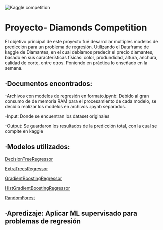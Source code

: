 ![Kaggle competition](https://user-images.githubusercontent.com/66042132/95086439-c88d8d80-0720-11eb-9cb9-539df528b5e8.png)

<h1>Proyecto- Diamonds Competition </h1>

El objetivo principal de este proyecto fué desarrollar multiples modelos de predicción para un problema de regresión. Utilizando el Dataframe de kaggle de Diamantes, en el cual debíamos predecir el precio diamantes, basado en sus características físicas: color, produndidad, altura, anchura, calidad de corte, entre otros. Poniendo en práctica lo enseñado en la semana.

<h2>·Documentos encontrados:</h2> 

-Archivos con modelos de regresión en formato.ipynb: Debido al gran consumo de de memoria RAM para el procesamiento de cada modelo, se decidió realizar los modelos en archivos .ipynb separados.

-Input: Donde se encuentran los dataset originales

-Output: Se guardaron los resultados de la predicción total, con la cual se compite en kaggle

  
<h2>·Modelos utilizados:</h2>

<a href="https://scikit-learn.org/stable/modules/generated/sklearn.tree.DecisionTreeRegressor.html" target="_blank">DecisionTreeRegressor</a> 

<a href="https://scikit-learn.org/stable/modules/generated/sklearn.ensemble.ExtraTreesRegressor.html" target="_blank">ExtraTreesRegressor</a> 

<a href="https://scikit-learn.org/stable/modules/generated/sklearn.ensemble.GradientBoostingRegressor.html" target="_blank">GradientBoostingRegressor</a> 

<a href="https://scikit-learn.org/stable/modules/generated/sklearn.ensemble.HistGradientBoostingRegressor.html" target="_blank">HistGradientBoostingRegressor</a>

<a href="https://scikit-learn.org/stable/modules/generated/sklearn.ensemble.RandomForestRegressor.html" target="_blank">RandomForest</a>

<h2>·Apredizaje: Aplicar ML supervisado para problemas de regresión</h2>
